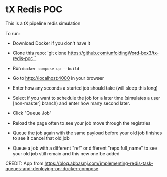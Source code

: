 # tX Redis POC

This is a tX pipeline redis simulation

To run:

* Download Docker if you don't have it

* Clone this repo: `git clone https://github.com/unfoldingWord-box3/tx-redis-poc``

* Run `docker compose up --build`

* Go to [http://localhost:4000](http://localhost:4000) in your browser

* Enter how any seconds a started job should take (will sleep this long)

* Select if you want to schedule the job for a later time (simulates a user [non-master] branch) and enter how many second later.

* Click "Queue Job"

* Reload the page often to see your job move through the registries

* Queue the job again with the same payload before your old job finishes to see it cancel that old job

* Queue a job with a different "ref" or different "repo.full_name" to see your old job still remain and this new one be added

CREDIT: App from https://blog.abbasmj.com/implementing-redis-task-queues-and-deploying-on-docker-compose
